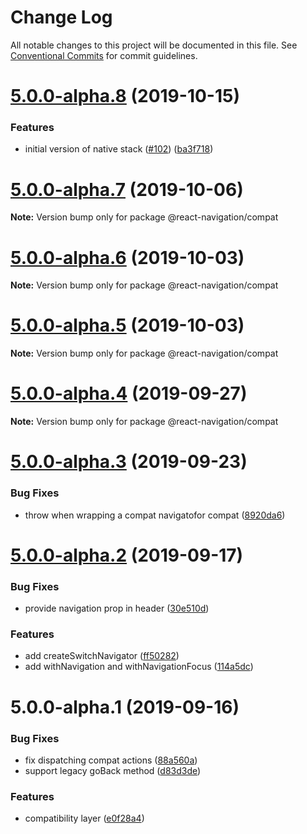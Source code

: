 # Change Log

All notable changes to this project will be documented in this file.
See [Conventional Commits](https://conventionalcommits.org) for commit guidelines.

# [5.0.0-alpha.8](https://github.com/react-navigation/navigation-ex/compare/@react-navigation/compat@5.0.0-alpha.7...@react-navigation/compat@5.0.0-alpha.8) (2019-10-15)


### Features

* initial version of native stack ([#102](https://github.com/react-navigation/navigation-ex/issues/102)) ([ba3f718](https://github.com/react-navigation/navigation-ex/commit/ba3f718))





# [5.0.0-alpha.7](https://github.com/react-navigation/navigation-ex/compare/@react-navigation/compat@5.0.0-alpha.6...@react-navigation/compat@5.0.0-alpha.7) (2019-10-06)

**Note:** Version bump only for package @react-navigation/compat





# [5.0.0-alpha.6](https://github.com/react-navigation/navigation-ex/compare/@react-navigation/compat@5.0.0-alpha.5...@react-navigation/compat@5.0.0-alpha.6) (2019-10-03)

**Note:** Version bump only for package @react-navigation/compat





# [5.0.0-alpha.5](https://github.com/react-navigation/navigation-ex/compare/@react-navigation/compat@5.0.0-alpha.4...@react-navigation/compat@5.0.0-alpha.5) (2019-10-03)

**Note:** Version bump only for package @react-navigation/compat





# [5.0.0-alpha.4](https://github.com/react-navigation/navigation-ex/compare/@react-navigation/compat@5.0.0-alpha.3...@react-navigation/compat@5.0.0-alpha.4) (2019-09-27)

**Note:** Version bump only for package @react-navigation/compat





# [5.0.0-alpha.3](https://github.com/react-navigation/navigation-ex/compare/@react-navigation/compat@5.0.0-alpha.2...@react-navigation/compat@5.0.0-alpha.3) (2019-09-23)


### Bug Fixes

* throw when wrapping a compat navigatofor compat ([8920da6](https://github.com/react-navigation/navigation-ex/commit/8920da6))





# [5.0.0-alpha.2](https://github.com/react-navigation/navigation-ex/compare/@react-navigation/compat@5.0.0-alpha.1...@react-navigation/compat@5.0.0-alpha.2) (2019-09-17)


### Bug Fixes

* provide navigation prop in header ([30e510d](https://github.com/react-navigation/navigation-ex/commit/30e510d))


### Features

* add createSwitchNavigator ([ff50282](https://github.com/react-navigation/navigation-ex/commit/ff50282))
* add withNavigation and withNavigationFocus ([114a5dc](https://github.com/react-navigation/navigation-ex/commit/114a5dc))





# 5.0.0-alpha.1 (2019-09-16)


### Bug Fixes

* fix dispatching compat actions ([88a560a](https://github.com/react-navigation/navigation-ex/commit/88a560a))
* support legacy goBack method ([d83d3de](https://github.com/react-navigation/navigation-ex/commit/d83d3de))


### Features

* compatibility layer ([e0f28a4](https://github.com/react-navigation/navigation-ex/commit/e0f28a4))
